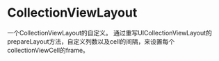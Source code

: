 # CollectionViewLayout
一个CollectionViewLayout的自定义。
通过重写UICollectionViewLayout的prepareLayout方法，自定义列数以及cell的间隔，来设置每个collectionViewCell的frame。

